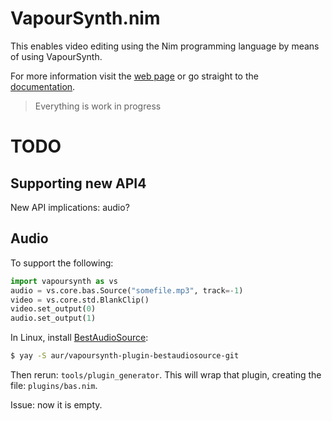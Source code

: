 # VapourSynth.nim

This enables video editing using the Nim programming language by means of using VapourSynth.

For more information visit the [web page](https://mantielero.github.io/VapourSynth.nim/) or go straight to the [documentation](https://mantielero.github.io/VapourSynth.nim/docs/).

> Everything is work in progress

# TODO
## Supporting new API4
New API implications: audio?

## Audio
To support the following:
```python
import vapoursynth as vs
audio = vs.core.bas.Source("somefile.mp3", track=-1)
video = vs.core.std.BlankClip()
video.set_output(0)
audio.set_output(1)
```

In Linux, install [BestAudioSource](https://github.com/vapoursynth/bestaudiosource):
```bash
$ yay -S aur/vapoursynth-plugin-bestaudiosource-git
```

Then rerun: `tools/plugin_generator`. This will wrap that plugin, creating the file: `plugins/bas.nim`.

Issue: now it is empty.